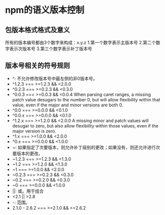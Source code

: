 # npm的语义版本控制
## 包版本格式格式及意义
所有的版本编号都由3个数字来构成：x.y.z
1.第一个数字表示主版本号
2.第二个数字表示次版本号
3.第三个数字表示补丁版本号
## 版本号相关的符号规则
* ^: 不允许修改版本号中最左侧的非0版本号。
 * ^1.2.3 === >=1.2.3 && <2.0.0
 * ^0.2.3 === >=0.2.3 && <0.3.0
 * ^0.0.3 === >=0.0.3 && <0.0.4
 When parsing caret ranges, a missing patch value desugars to the number 0, but will allow flexibility within that value, even if the major and minor versions are both 0.
 * ^0.0   === >=0.0.0 && <0.1.0
 * ^0.0.x === >=0.0.0 && <0.1.0
 * ^1.2.x === >=1.2.0 && <2.0.0
 A missing minor and patch values will desugar to zero, but also allow flexibility within those values, even if the major version is zero.
 * ^1.x   === >=1.0.0 && <2.0.0
 * ^0.x   === >=0.0.0 && <1.0.0
* ~: 如果指定了次要版本，则允许补丁级别的更改；如果没有，则还允许进行次要版本的更改。
 * ~1.2.3 === >=1.2.3 && <1.3.0
 * ~1.2   === >=1.2.0 && <1.3.0
 * ~1     === >=1.0.0 && <2.0.0
 * ~0.2.3 === >=0.2.3 && <0.3.0
 * ~0.2   === >=0.2.0 && <0.3.0
 * ~0     === >=0.0.0 && <1.0.0
* ||: 或。用于组合
 * <2.1 || >2.8
* -: 范围。
 * 2.1.0 - 2.6.2 === >=2.1.0 && <=2.6.2
